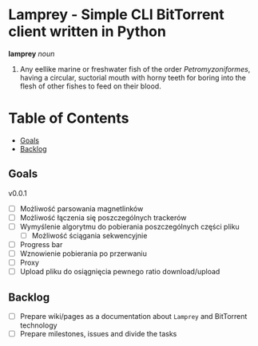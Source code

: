 # Lamprey - Simple CLI BitTorrent client written in Python <!-- omit in toc -->

**lamprey** *noun*

1. Any eellike marine or freshwater fish of the order *Petromyzoniformes*, having a circular, suctorial mouth with horny teeth for boring into the flesh of other fishes to feed on their blood.

# Table of Contents <!-- omit in toc -->

- [Goals](#goals)
- [Backlog](#backlog)

## Goals

v0.0.1

- [ ] Możliwość parsowania magnetlinków
- [ ] Możliwość łączenia się poszczególnych trackerów
- [ ] Wymyślenie algorytmu do pobierania poszczególnych części pliku
  - [ ] Możliwość ściągania sekwencyjnie
- [ ] Progress bar
- [ ] Wznowienie pobierania po przerwaniu
- [ ] Proxy
- [ ] Upload pliku do osiągnięcia pewnego ratio download/upload

## Backlog

- [ ] Prepare wiki/pages as a documentation about `Lamprey` and BitTorrent technology
- [ ] Prepare milestones, issues and divide the tasks
